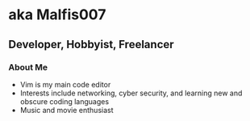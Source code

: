# aka Malfis007

## Developer, Hobbyist, Freelancer

### About Me
- Vim is my main code editor
- Interests include networking, cyber security, and learning new and obscure coding languages
- Music and movie enthusiast
